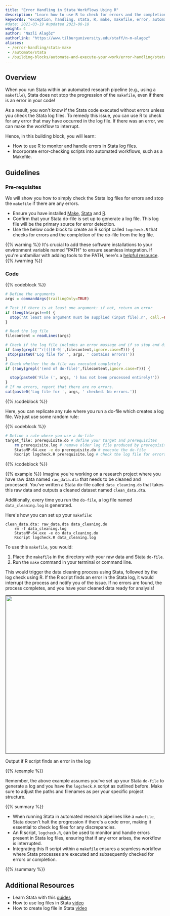 ```yaml
---
title: "Error Handling in Stata Workflows Using R"
description: "Learn how to use R to check for errors and the completion of Stata code in batch mode or in a Makefile."
keywords: "exception, handling, stata, R, make, makefile, error, automation, workflow, log file, error checking, pipeline, log"
#date: 2021-03-19 #updated 2023-08-18
weight: 4
author: "Nazli Alagöz"
authorlink: "https://www.tilburguniversity.edu/staff/n-m-alagoz"
aliases:
 - /error-handling/stata-make
 - /automate/stata
 - /building-blocks/automate-and-execute-your-work/error-handling/stata-error-handling-make/
---
```


## Overview

When you run Stata within an automated research pipeline (e.g., using a `makefile`), Stata does not stop the progression of the `makefile`, even if there is an error in your code!

As a result, you won't know if the Stata code executed without errors unless you check the Stata log files. To remedy this issue, you can use R to check for any error that may have occurred in the log file. If there was an error, we can make the workflow to interrupt. 

Hence, in this building block, you will learn:

- How to use R to monitor and handle errors in Stata log files.
- Incorporate error-checking scripts into automated workflows, such as a Makefile.

## Guidelines

### Pre-requisites

We will show you how to simply check the Stata log files for errors and stop the `makefile` if there are any errors.

* Ensure you have installed [Make](/get/make), [Stata](/get/stata) and [R](/get/r/).
* Confirm that your Stata do-file is set up to generate a log file. This log file will be the primary source for error detection.
* Use the below code block to create an R script called `logcheck.R` that checks for errors and the completion of the do-file from the log file.

{{% warning %}}
It's crucial to add these software installations to your environment variable named "PATH" to ensure seamless integration. If you're unfamiliar with adding tools to the PATH, here's a [helpful resource](https://github.com/alexal1/Insomniac/wiki/Adding-platform-tools-to-the-PATH-environment-variable).
{{% /warning %}}


### Code

{{% codeblock %}}
```R
# Define the arguments
args = commandArgs(trailingOnly=TRUE)

# Test if there is at least one argument: if not, return an error
if (length(args)==0) {
  stop("At least one argument must be supplied (input file).n", call.=FALSE)
}

# Read the log file
filecontent = readLines(args)

# Check if the log file includes an error massage and if so stop and display an error message
if (any(grepl('^r[(][0-9]',filecontent,ignore.case=T))) {
 stop(paste0('Log file for ', args, ' contains errors!'))
}
# Check whether the do-file was executed completely
if (!any(grepl('(end of do-file)',filecontent,ignore.case=T))) {

  stop(paste0('File (', args, ') has not been processed entirely!'))
}
# If no errors, report that there are no errors.
cat(paste0('Log file for ', args, ' checked. No errors.'))
```
{{% /codeblock %}}

Here, you can replicate any rule where you run a do-file which creates a log file. We just use some random rule:

{{% codeblock %}}

```bash
# Define a rule where you use a do-file
target_file: prerequisite.do # define your target and prerequisites
	rm prerequisite.log # remove older log file produced by prerequisite.do previously
	StataMP-64.exe -e do prerequisite.do # execute the do-file
	Rscript logcheck.R prerequisite.log # check the log file for errors or incompletion
```

{{% /codeblock %}}

{{% example %}}
Imagine you're working on a research project where you have raw data named `raw_data.dta` that needs to be cleaned and processed. You've written a Stata do-file called `data_cleaning.do` that takes this raw data and outputs a cleaned dataset named `clean_data.dta`. 

Additionally, every time you run the `do-file`, a log file named `data_cleaning.log` is generated.

Here's how you can set up your `makefile`:
```
clean_data.dta: raw_data.dta data_cleaning.do
	rm -f data_cleaning.log  
	StataMP-64.exe -e do data_cleaning.do  
	Rscript logcheck.R data_cleaning.log  

```
To use this `makefile`, you would:

1. Place the `makefile` in the directory with your raw data and Stata `do-file`.
2. Run the `make` command in your terminal or command line. 

This would trigger the data cleaning process using Stata, followed by the log check using R.
If the R script finds an error in the Stata log, it would interrupt the process and notify you of the issue. If no errors are found, the process completes, and you have your cleaned data ready for analysis!

<p align = "center">
<img src = "../images/stata-logfile.png" width="500" style="border:1px solid black;">
<figcaption> Output if R script finds an error in the log</figcaption>
</p>

{{% /example %}}

Remember, the above example assumes you've set up your Stata `do-file` to generate a log and you have the `logcheck.R` script as outlined before. Make sure to adjust the paths and filenames as per your specific project structure.

{{% summary %}}

- When running Stata in automated research pipelines like a `makefile`, Stata doesn't halt the progression if there's a code error, making it essential to check log files for any discrepancies.
- An R script, `logcheck.R`, can be used to monitor and handle errors present in Stata log files, ensuring that if any error arises, the workflow is interrupted.
- Integrating this R script within a `makefile` ensures a seamless workflow where Stata processes are executed and subsequently checked for errors or completion.

{{% /summary %}}


## Additional Resources

- Learn Stata with this [guides](https://sites.tufts.edu/datalab/learning-statistics/stats-online-tutorials/stata-resources/)
- How to use log files in Stata [video](https://www.youtube.com/watch?v=3N9l9i5HyaE)
- How to create log file in Stata [video](https://www.youtube.com/watch?v=kIjn_xJM2yQ)